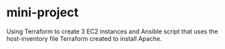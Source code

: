 # mini-project
Using Terraform to create 3 EC2 instances and Ansible script that uses the host-inventory file Terraform created to install Apache.
